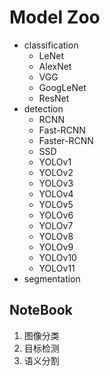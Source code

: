 # Model Zoo

- classification
  - LeNet
  - AlexNet
  - VGG
  - GoogLeNet
  - ResNet
- detection
  - RCNN
  - Fast-RCNN
  - Faster-RCNN
  - SSD
  - YOLOv1
  - YOLOv2
  - YOLOv3
  - YOLOv4
  - YOLOv5
  - YOLOv6
  - YOLOv7
  - YOLOv8
  - YOLOv9
  - YOLOv10
  - YOLOv11
- segmentation

## NoteBook

1. 图像分类
2. 目标检测
3. 语义分割
